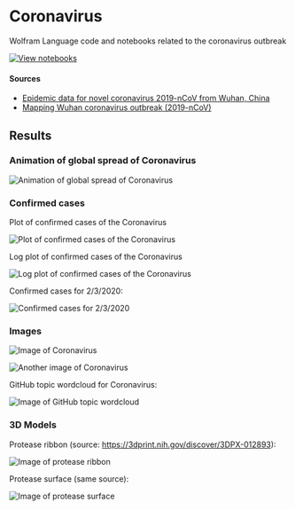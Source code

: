 # Coronavirus

Wolfram Language code and notebooks related to the coronavirus outbreak

[![View notebooks](https://wolfr.am/HAAhzkRq)](https://wolfr.am/JZNRriEE)

#### Sources

* [Epidemic data for novel coronavirus 2019-nCoV from Wuhan, China](https://datarepository.wolframcloud.com/resources/Epidemic-data-for-novel-coronavirus-2019-nCoV-from-Wuhan-China)
* [Mapping Wuhan coronavirus outbreak (2019-nCoV)](https://community.wolfram.com/groups/-/m/t/1868945)


## Results

### Animation of global spread of Coronavirus

![Animation of global spread of Coronavirus](out.gif)

### Confirmed cases

Plot of confirmed cases of the Coronavirus

![Plot of confirmed cases of the Coronavirus](confirmed-cases.png)

Log plot of confirmed cases of the Coronavirus

![Log plot of confirmed cases of the Coronavirus](confirmed-cases-log.png)

Confirmed cases for 2/3/2020:

![Confirmed cases for 2/3/2020](confirmed-cases-02032020.png)

### Images

![Image of Coronavirus](coronavirus.png)

![Another image of Coronavirus](coronavirus-2.png)

GitHub topic wordcloud for Coronavirus:

![Image of GitHub topic wordcloud](github-topic-wordcloud.png)

### 3D Models

Protease ribbon (source: https://3dprint.nih.gov/discover/3DPX-012893):

![Image of protease ribbon](ribbon.png)

Protease surface (same source):

![Image of protease surface](surface.png)



